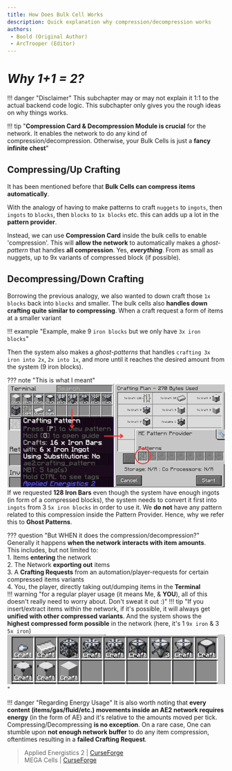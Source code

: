 ```yaml
---
title: How Does Bulk Cell Works
description: Quick explanation why compression/decompression works
authors: 
 - Boold (Original Author)
 - ArcTrooper (Editor)
---
```


# *Why 1+1 = 2?*

!!! danger "Disclaimer"
    This subchapter may or may not explain it 1:1 to the actual backend code logic. This subchapter only gives you the rough ideas on why things works.

!!! tip "**Compression Card & Decompression Module is crucial** for the network. It enables the network to do any kind of compression/decompression. Otherwise, your Bulk Cells is just a **fancy infinite chest**"


## Compressing/Up Crafting

It has been mentioned before that **Bulk Cells can compress items automatically**.  

With the analogy of having to make patterns to craft ``nuggets`` to ``ingots``, then ``ingots`` to ``blocks``, then ``blocks`` to ``1x blocks`` etc. this can adds up a lot in the **pattern provider**.  

Instead, we can use **Compression Card** inside the bulk cells to enable 'compression'. This will **allow the network** to automatically makes a *ghost-pattern* that handles **all compression**. Yes, ***everything***. From as small as nuggets, up to 9x variants of compressed block (if possible).

## Decompressing/Down Crafting
Borrowing the previous analogy, we also wanted to down craft those ``1x blocks`` back into ``blocks`` and smaller. The bulk cells also **handles down crafting quite similar to compressing**. When a craft request a form of items at a smaller variant 

!!! example "Example, make 9 ``iron blocks`` but we only have ``3x iron blocks``"

Then the system also makes a *ghost-patterns* that handles ``crafting 3x iron into 2x``, ``2x into 1x``, and more until it reaches the desired amount from the system (9 iron blocks).

??? note "This is what I meant"
    ![](img-bulk/booldExampleGhost.png)  
    If we requested **128 Iron Bars** even though the system have enough ingots (in form of a compressed blocks), the system needs to convert it first into ``ingots`` from 3 ``5x iron blocks`` in order to use it. We **do not** have any pattern related to this compression inside the Pattern Provider. Hence, why we refer this to **Ghost Patterns**.

??? question "But WHEN it does the compression/decompression?"
    Generally it happens **when the network interacts with item amounts**.  
    This includes, but not limited to:  
    1. Items **entering** the network  
    2. The Network **exporting out** items  
    3. A **Crafting Requests** from an automation/player-requests for certain compressed items variants  
    4. You, the player, directly taking out/dumping items in the **Terminal**  
    !!! warning "for a regular player usage (it means Me, & **YOU**), all of this doesn't really need to worry about. Don't sweat it out :)"
    !!! tip "If you insert/extract items within the network, if it's possible, it will always get **unified with other compressed variants**. And the system shows the **highest compressed form possible** in the network (here, it's 1 ``9x iron`` & 3 ``5x iron``) ![](img-bulk/booldCompressedStoring.png)"

!!! danger "Regarding Energy Usage"
    It is also worth noting that **every content (items/gas/fluid/etc.) movements inside an AE2 network requires energy** (in the form of AE) and it's relative to the amounts moved per tick. Compressing/Decompressing **is no exception**. On a rare case, One can stumble upon **not enough network buffer** to do any item compression, oftentimes resulting in a **failed Crafting Request**.

> Applied Energistics 2 | [CurseForge](https://legacy.curseforge.com/minecraft/mc-mods/applied-energistics-2)  
> MEGA Cells | [CurseForge](https://legacy.curseforge.com/minecraft/mc-mods/mega-cells)  